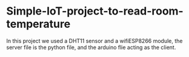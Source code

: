 # Simple-IoT-project-to-read-room-temperature
In this project we used a DHT11 sensor and a wifiESP8266 module, the server file is the python file, and the arduino flie acting as the client. 
